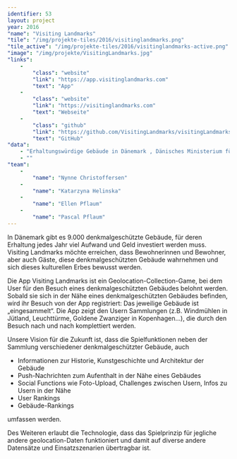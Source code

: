 ```yaml
---
identifier: 53
layout: project
year: 2016
"name": "Visiting Landmarks"
"tile": "/img/projekte-tiles/2016/visitinglandmarks.png"
"tile_active": "/img/projekte-tiles/2016/visitinglandmarks-active.png"
"image": "/img/projekte/VisitingLandmarks.jpg"
"links":
    -
        "class": "website"
        "link": "https://app.visitinglandmarks.com"
        "text": "App"
    -
        "class": "website"
        "link": "https://visitinglandmarks.com"
        "text": "Webseite"
    -
        "class": "github"
        "link": "https://github.com/VisitingLandmarks/visitingLandmarks"
        "text": "GitHub"
"data":
    - "Erhaltungswürdige Gebäude in Dänemark , Dänisches Ministerium für Schlösser und Kulturangelegenheiten"
    - ""
"team":
    -
        "name": "Nynne Christoffersen"
    -
        "name": "Katarzyna Helinska"
    -
        "name": "Ellen Pflaum"
    -
        "name": "Pascal Pflaum"
---
```

In Dänemark gibt es 9.000 denkmalgeschützte Gebäude, für deren Erhaltung jedes Jahr viel Aufwand und Geld investiert werden muss. Visiting Landmarks möchte erreichen, dass Bewohnerinnen und Bewohner, aber auch Gäste, diese denkmalgeschützten Gebäude wahrnehmen und sich dieses kulturellen Erbes bewusst werden.

Die App Visiting Landmarks ist ein Geolocation-Collection-Game, bei dem User für den Besuch eines denkmalgeschützten Gebäudes belohnt werden. Sobald sie sich in der Nähe eines denkmalgeschützten Gebäudes befinden, wird ihr Besuch von der App registriert: Das jeweilige Gebäude ist „eingesammelt“. Die App zeigt den Usern Sammlungen (z.B. Windmühlen in Jütland, Leuchttürme, Goldene Zwanziger in Kopenhagen…), die durch den Besuch nach und nach komplettiert werden.

Unsere Vision für die Zukunft ist, dass die Spielfunktionen neben der Sammlung verschiedener denkmalgeschützter Gebäude, auch

- Informationen zur Historie, Kunstgeschichte und Architektur der Gebäude
- Push-Nachrichten zum Aufenthalt in der Nähe eines Gebäudes
- Social Functions wie Foto-Upload, Challenges zwischen Usern, Infos zu Usern in der Nähe
- User Rankings
- Gebäude-Rankings

umfassen werden.

Des Weiteren erlaubt die Technologie, dass das Spielprinzip für jegliche andere geolocation-Daten funktioniert und damit auf diverse andere Datensätze und Einsatzszenarien übertragbar ist.
